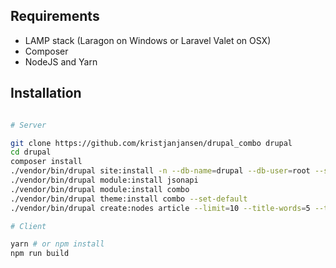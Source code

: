 ## Requirements

* LAMP stack (Laragon on Windows or Laravel Valet on OSX)
* Composer
* NodeJS and Yarn 

## Installation

```sh

# Server

git clone https://github.com/kristjanjansen/drupal_combo drupal
cd drupal
composer install
./vendor/bin/drupal site:install -n --db-name=drupal --db-user=root --site-name=drupal --site-mail=drupal@drupal.com --account-name=drupal --account-mail=drupal@drupal.com --account-pass=drupal --force standard
./vendor/bin/drupal module:install jsonapi
./vendor/bin/drupal module:install combo
./vendor/bin/drupal theme:install combo --set-default
./vendor/bin/drupal create:nodes article --limit=10 --title-words=5 --time-range=now

# Client

yarn # or npm install
npm run build
```
